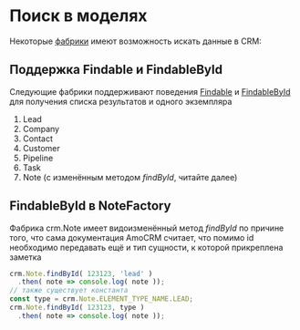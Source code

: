 # Поиск в моделях

Некоторые [фабрики](./factories.md) имеют возможность искать данные в CRM:

## Поддержка Findable и FindableById

Следующие фабрики поддерживают поведения [Findable](./findable.md)
и [FindableById](./findableById.md) для получения списка результатов и одного
экземпляра

1. Lead
2. Company
3. Contact
4. Customer
5. Pipeline
6. Task
7. Note (с изменённым методом *findById*, читайте далее)

## FindableById в NoteFactory

Фабрика crm.Note имеет видоизменённый метод
*findById* по причине того, что сама документация 
AmoCRM считает, что помимо id необходимо передавать ещё и тип сущности,
к которой прикреплена заметка

```js
crm.Note.findById( 123123, 'lead' )
  .then( note => console.log( note ));
// также существует константа
const type = crm.Note.ELEMENT_TYPE_NAME.LEAD;
crm.Note.findById( 123123, type )
  .then( note => console.log( note ));
```
